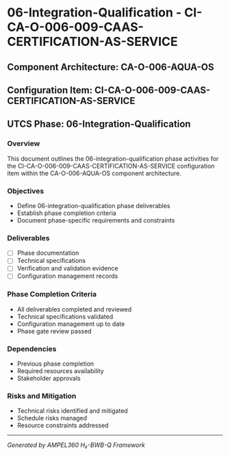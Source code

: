 # 06-Integration-Qualification - CI-CA-O-006-009-CAAS-CERTIFICATION-AS-SERVICE

## Component Architecture: CA-O-006-AQUA-OS
## Configuration Item: CI-CA-O-006-009-CAAS-CERTIFICATION-AS-SERVICE
## UTCS Phase: 06-Integration-Qualification

### Overview
This document outlines the 06-integration-qualification phase activities for the CI-CA-O-006-009-CAAS-CERTIFICATION-AS-SERVICE configuration item within the CA-O-006-AQUA-OS component architecture.

### Objectives
- Define 06-integration-qualification phase deliverables
- Establish phase completion criteria
- Document phase-specific requirements and constraints

### Deliverables
- [ ] Phase documentation
- [ ] Technical specifications
- [ ] Verification and validation evidence
- [ ] Configuration management records

### Phase Completion Criteria
- All deliverables completed and reviewed
- Technical specifications validated
- Configuration management up to date
- Phase gate review passed

### Dependencies
- Previous phase completion
- Required resources availability
- Stakeholder approvals

### Risks and Mitigation
- Technical risks identified and mitigated
- Schedule risks managed
- Resource constraints addressed

---
*Generated by AMPEL360 H₂-BWB-Q Framework*
